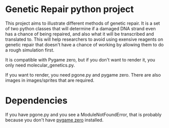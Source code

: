# Genetic Repair python project
This project aims to illustrate different methods of genetic repair. It is a set of two python classes that will determine if a damaged DNA strand even has a chance of being repaired, and also what it will be transcribed and translated to. This will help researchers to avoid using exensive reagents on genetic repair that doesn't have a chance of working by allowing them to do a rough simulation first.

It is compatible with Pygame zero, but if you don't want to render it, you only need molecular_genetics.py.

If you want to render, you need pgone.py and pygame zero. There are also images in images/sprites that are required.

# Dependencies
If you have pgone.py and you see a ModuleNotFoundError, that is probably because you don't have [pygame zero](https://pygame-zero.readthedocs.io/en/stable/installation.html) installed. 